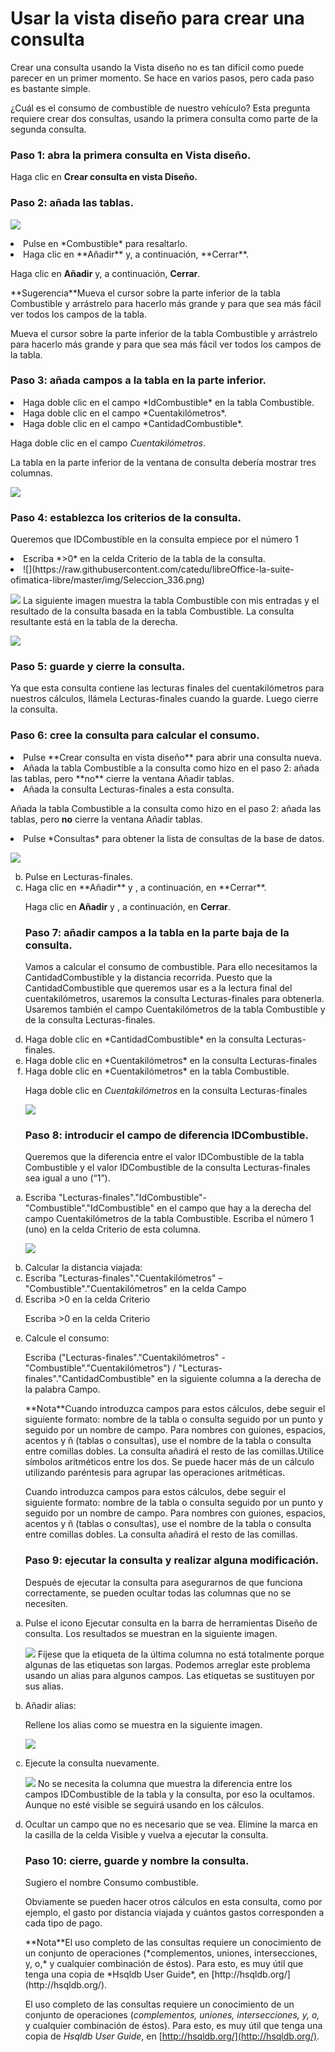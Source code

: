 
# Usar la vista diseño para crear una consulta

Crear una consulta usando la Vista diseño no es tan difícil como puede parecer en un primer momento. Se hace en varios pasos, pero cada paso es bastante simple.

¿Cuál es el consumo de combustible de nuestro vehículo? Esta pregunta requiere crear dos consultas, usando la primera consulta como parte de la segunda consulta.

### Paso 1: abra la primera consulta en Vista diseño.

Haga clic en **Crear consulta en vista Diseño.**

### Paso 2: añada las tablas.

![](https://raw.githubusercontent.com/catedu/libreOffice-la-suite-ofimatica-libre/master/img/fig46.png)
<li value="1">
Pulse en *Combustible* para resaltarlo.
</li>
<li>
Haga clic en **Añadir** y, a continuación, **Cerrar**. 
</li>

Haga clic en **Añadir** y, a continuación, **Cerrar**. 
<td width="15%" bgcolor="#83caff">**Sugerencia**</td><td width="85%" valign="top">Mueva el cursor sobre la parte inferior de la tabla Combustible y arrástrelo para hacerlo más grande y para que sea más fácil ver todos los campos de la tabla.</td>

Mueva el cursor sobre la parte inferior de la tabla Combustible y arrástrelo para hacerlo más grande y para que sea más fácil ver todos los campos de la tabla.

### Paso 3: añada campos a la tabla en la parte inferior.

<li value="1">
Haga doble clic en el campo *IdCombustible* en la tabla Combustible.
</li>
<li>
Haga doble clic en el campo *Cuentakilómetros*.
</li>
<li>
Haga doble clic en el campo *CantidadCombustible*.
</li>

Haga doble clic en el campo *Cuentakilómetros*.

La tabla en la parte inferior de la ventana de consulta debería mostrar tres columnas.

![](https://raw.githubusercontent.com/catedu/libreOffice-la-suite-ofimatica-libre/master/img/fig48.png)
### Paso 4: establezca los criterios de la consulta.

Queremos que IDCombustible en la consulta empiece por el número 1

<li value="1">
Escriba *&gt;0* en la celda Criterio de la tabla de la consulta.
</li>
<li>
![](https://raw.githubusercontent.com/catedu/libreOffice-la-suite-ofimatica-libre/master/img/Seleccion_336.png)</li>

![](https://raw.githubusercontent.com/catedu/libreOffice-la-suite-ofimatica-libre/master/img/Seleccion_336.png)
La siguiente imagen muestra la tabla Combustible con mis entradas y el resultado de la consulta basada en la tabla Combustible. La consulta resultante está en la tabla de la derecha.

![](https://raw.githubusercontent.com/catedu/libreOffice-la-suite-ofimatica-libre/master/img/Seleccion_335.png)
### Paso 5: guarde y cierre la consulta.

Ya que esta consulta contiene las lecturas finales del cuentakilómetros para nuestros cálculos, llámela Lecturas-finales cuando la guarde. Luego cierre la consulta.

### Paso 6: cree la consulta para calcular el consumo.

<li value="1">
Pulse **Crear consulta en vista diseño** para abrir una consulta nueva.
</li>
<li>
Añada la tabla Combustible a la consulta como hizo en el paso 2: añada las tablas, pero **no** cierre la ventana Añadir tablas.
</li>
<li>
Añada la consulta Lecturas-finales a esta consulta.
</li>

Añada la tabla Combustible a la consulta como hizo en el paso 2: añada las tablas, pero **no** cierre la ventana Añadir tablas.

<li>
Pulse *Consultas* para obtener la lista de consultas de la base de datos.
</li>

![](https://raw.githubusercontent.com/catedu/libreOffice-la-suite-ofimatica-libre/master/img/fig52.png)<ol type="a" start="2">
<li>
Pulse en Lecturas-finales.
</li>
<li>
Haga clic en **Añadir** y , a continuación, en **Cerrar**.
</li>

Haga clic en **Añadir** y , a continuación, en **Cerrar**.

### **Paso 7: añadir campos a la tabla en la parte baja de la consulta.**

Vamos a calcular el consumo de combustible. Para ello necesitamos la CantidadCombustible y la distancia recorrida. Puesto que la CantidadCombustible que queremos usar es a la lectura final del cuentakilómetros, usaremos la consulta Lecturas-finales para obtenerla. Usaremos también el campo Cuentakilómetros de la tabla Combustible y de la consulta Lecturas-finales.

<li>
Haga doble clic en *CantidadCombustible* en la consulta Lecturas-finales.
</li>
<li>
Haga doble clic en *Cuentakilómetros* en la consulta Lecturas-finales
</li>
<li>
Haga doble clic en *Cuentakilómetros* en la tabla Combustible.
</li>

Haga doble clic en *Cuentakilómetros* en la consulta Lecturas-finales

![](https://raw.githubusercontent.com/catedu/libreOffice-la-suite-ofimatica-libre/master/img/fig53.png)
### **P**aso 8: introducir el campo de diferencia IDCombustible.

Queremos que la diferencia entre el valor IDCombustible de la tabla Combustible y el valor IDCombustible de la consulta Lecturas-finales sea igual a uno (“1”).

<li value="1">
Escriba "Lecturas-finales"."IdCombustible"- "Combustible"."IdCombustible" en el campo que hay a la derecha del campo Cuentakilómetros de la tabla Combustible. Escriba el número 1 (uno) en la celda Criterio de esta columna.
</li>

![](https://raw.githubusercontent.com/catedu/libreOffice-la-suite-ofimatica-libre/master/img/fig54.png)
<li>
Calcular la distancia viajada:
</li>

<li>
Escriba "Lecturas-finales"."Cuentakilómetros" – "Combustible"."Cuentakilómetros" en la celda Campo
</li>
<li>
Escriba &gt;0 en la celda Criterio
</li>

Escriba &gt;0 en la celda Criterio

<li>
Calcule el consumo:
</li>

Escriba ("Lecturas-finales"."Cuentakilómetros" - "Combustible"."Cuentakilómetros") / "Lecturas-finales"."CantidadCombustible" en la siguiente columna a la derecha de la palabra Campo.
<td width="15%" bgcolor="#94bd5e">**Nota**</td><td width="85%" valign="top">Cuando introduzca campos para estos cálculos, debe seguir el siguiente formato: nombre de la tabla o consulta seguido por un punto y seguido por un nombre de campo. Para nombres con guiones, espacios, acentos y ñ (tablas o consultas), use el nombre de la tabla o consulta entre comillas dobles. La consulta añadirá el resto de las comillas.Utilice símbolos aritméticos entre los dos. Se puede hacer más de un cálculo utilizando paréntesis para agrupar las operaciones aritméticas.</td>

Cuando introduzca campos para estos cálculos, debe seguir el siguiente formato: nombre de la tabla o consulta seguido por un punto y seguido por un nombre de campo. Para nombres con guiones, espacios, acentos y ñ (tablas o consultas), use el nombre de la tabla o consulta entre comillas dobles. La consulta añadirá el resto de las comillas.

### Paso 9: ejecutar la consulta y realizar alguna modificación.

Después de ejecutar la consulta para asegurarnos de que funciona correctamente, se pueden ocultar todas las columnas que no se necesiten.

<li value="1">
Pulse el icono Ejecutar consulta en la barra de herramientas Diseño de consulta. Los resultados se muestran en la siguiente imagen.
</li>

![](https://raw.githubusercontent.com/catedu/libreOffice-la-suite-ofimatica-libre/master/img/fig57.png)
Fíjese que la etiqueta de la última columna no está totalmente porque algunas de las etiquetas son largas. Podemos arreglar este problema usando un alias para algunos campos. Las etiquetas se sustituyen por sus alias.

<li>
Añadir alias:
</li>

Rellene los alias como se muestra en la siguiente imagen.

![](https://raw.githubusercontent.com/catedu/libreOffice-la-suite-ofimatica-libre/master/img/fig58.png)
<li>
Ejecute la consulta nuevamente.
</li>

![](https://raw.githubusercontent.com/catedu/libreOffice-la-suite-ofimatica-libre/master/img/fig59.png)
No se necesita la columna que muestra la diferencia entre los campos IDCombustible de la tabla y la consulta, por eso la ocultamos. Aunque no esté visible se seguirá usando en los cálculos.

<li>
Ocultar un campo que no es necesario que se vea. Elimine la marca en la casilla de la celda Visible y vuelva a ejecutar la consulta.
</li>

### Paso 10: cierre, guarde y nombre la consulta.

Sugiero el nombre Consumo combustible.

Obviamente se pueden hacer otros cálculos en esta consulta, como por ejemplo, el gasto por distancia viajada y cuántos gastos corresponden a cada tipo de pago.
<td width="15%" bgcolor="#94bd5e">**Nota**</td><td width="85%" valign="top">El uso completo de las consultas requiere un conocimiento de un conjunto de operaciones (*complementos, uniones, intersecciones, y, o,* y cualquier combinación de éstos). Para esto, es muy útil que tenga una copia de *Hsqldb User Guide*, en [http://hsqldb.org/](http://hsqldb.org/).</td>

El uso completo de las consultas requiere un conocimiento de un conjunto de operaciones (*complementos, uniones, intersecciones, y, o,* y cualquier combinación de éstos). Para esto, es muy útil que tenga una copia de *Hsqldb User Guide*, en [http://hsqldb.org/](http://hsqldb.org/).

